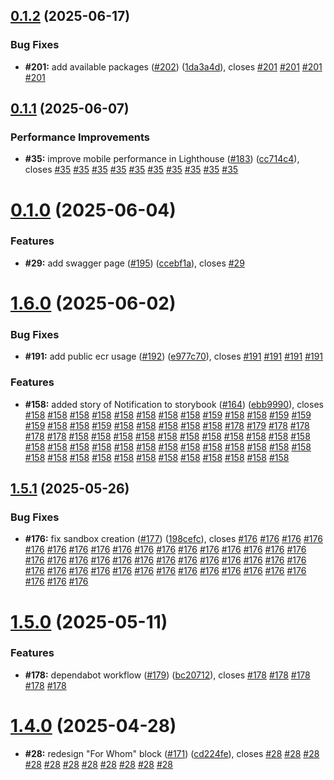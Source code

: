 ## [0.1.2](https://github.com/VilnaCRM-Org/website/compare/v0.1.1...v0.1.2) (2025-06-17)


### Bug Fixes

* **#201:** add available packages ([#202](https://github.com/VilnaCRM-Org/website/issues/202)) ([1da3a4d](https://github.com/VilnaCRM-Org/website/commit/1da3a4d1dc05fc3e9e59e4ad12529155466537c6)), closes [#201](https://github.com/VilnaCRM-Org/website/issues/201) [#201](https://github.com/VilnaCRM-Org/website/issues/201) [#201](https://github.com/VilnaCRM-Org/website/issues/201) [#201](https://github.com/VilnaCRM-Org/website/issues/201)



## [0.1.1](https://github.com/VilnaCRM-Org/website/compare/v0.1.0...v0.1.1) (2025-06-07)

### Performance Improvements

- **#35:** improve mobile performance in Lighthouse ([#183](https://github.com/VilnaCRM-Org/website/issues/183)) ([cc714c4](https://github.com/VilnaCRM-Org/website/commit/cc714c4cee6ef1240653266462f452998eb1d27d)), closes [#35](https://github.com/VilnaCRM-Org/website/issues/35) [#35](https://github.com/VilnaCRM-Org/website/issues/35) [#35](https://github.com/VilnaCRM-Org/website/issues/35) [#35](https://github.com/VilnaCRM-Org/website/issues/35) [#35](https://github.com/VilnaCRM-Org/website/issues/35) [#35](https://github.com/VilnaCRM-Org/website/issues/35) [#35](https://github.com/VilnaCRM-Org/website/issues/35) [#35](https://github.com/VilnaCRM-Org/website/issues/35) [#35](https://github.com/VilnaCRM-Org/website/issues/35) [#35](https://github.com/VilnaCRM-Org/website/issues/35)

# [0.1.0](https://github.com/VilnaCRM-Org/website/compare/v1.6.0...v0.1.0) (2025-06-04)

### Features

- **#29:** add swagger page ([#195](https://github.com/VilnaCRM-Org/website/issues/195)) ([ccebf1a](https://github.com/VilnaCRM-Org/website/commit/ccebf1a8e835b2ba2a7b02a3ae379f14b2f5815d)), closes [#29](https://github.com/VilnaCRM-Org/website/issues/29)

# [1.6.0](https://github.com/VilnaCRM-Org/website/compare/v1.5.1...v1.6.0) (2025-06-02)

### Bug Fixes

- **#191:** add public ecr usage ([#192](https://github.com/VilnaCRM-Org/website/issues/192)) ([e977c70](https://github.com/VilnaCRM-Org/website/commit/e977c7063493e78a4d1552318e634ef57147c8b1)), closes [#191](https://github.com/VilnaCRM-Org/website/issues/191) [#191](https://github.com/VilnaCRM-Org/website/issues/191) [#191](https://github.com/VilnaCRM-Org/website/issues/191) [#191](https://github.com/VilnaCRM-Org/website/issues/191)

### Features

- **#158:** added story of Notification to storybook ([#164](https://github.com/VilnaCRM-Org/website/issues/164)) ([ebb9990](https://github.com/VilnaCRM-Org/website/commit/ebb99905770288e1ef7c40feb80690b273795268)), closes [#158](https://github.com/VilnaCRM-Org/website/issues/158) [#158](https://github.com/VilnaCRM-Org/website/issues/158) [#158](https://github.com/VilnaCRM-Org/website/issues/158) [#158](https://github.com/VilnaCRM-Org/website/issues/158) [#158](https://github.com/VilnaCRM-Org/website/issues/158) [#158](https://github.com/VilnaCRM-Org/website/issues/158) [#158](https://github.com/VilnaCRM-Org/website/issues/158) [#158](https://github.com/VilnaCRM-Org/website/issues/158) [#159](https://github.com/VilnaCRM-Org/website/issues/159) [#158](https://github.com/VilnaCRM-Org/website/issues/158) [#158](https://github.com/VilnaCRM-Org/website/issues/158) [#159](https://github.com/VilnaCRM-Org/website/issues/159) [#159](https://github.com/VilnaCRM-Org/website/issues/159) [#159](https://github.com/VilnaCRM-Org/website/issues/159) [#158](https://github.com/VilnaCRM-Org/website/issues/158) [#158](https://github.com/VilnaCRM-Org/website/issues/158) [#159](https://github.com/VilnaCRM-Org/website/issues/159) [#158](https://github.com/VilnaCRM-Org/website/issues/158) [#158](https://github.com/VilnaCRM-Org/website/issues/158) [#158](https://github.com/VilnaCRM-Org/website/issues/158) [#158](https://github.com/VilnaCRM-Org/website/issues/158) [#158](https://github.com/VilnaCRM-Org/website/issues/158) [#178](https://github.com/VilnaCRM-Org/website/issues/178) [#179](https://github.com/VilnaCRM-Org/website/issues/179) [#178](https://github.com/VilnaCRM-Org/website/issues/178) [#178](https://github.com/VilnaCRM-Org/website/issues/178) [#178](https://github.com/VilnaCRM-Org/website/issues/178) [#178](https://github.com/VilnaCRM-Org/website/issues/178) [#158](https://github.com/VilnaCRM-Org/website/issues/158) [#158](https://github.com/VilnaCRM-Org/website/issues/158) [#158](https://github.com/VilnaCRM-Org/website/issues/158) [#158](https://github.com/VilnaCRM-Org/website/issues/158) [#158](https://github.com/VilnaCRM-Org/website/issues/158) [#158](https://github.com/VilnaCRM-Org/website/issues/158) [#158](https://github.com/VilnaCRM-Org/website/issues/158) [#158](https://github.com/VilnaCRM-Org/website/issues/158) [#158](https://github.com/VilnaCRM-Org/website/issues/158) [#158](https://github.com/VilnaCRM-Org/website/issues/158) [#158](https://github.com/VilnaCRM-Org/website/issues/158) [#158](https://github.com/VilnaCRM-Org/website/issues/158) [#158](https://github.com/VilnaCRM-Org/website/issues/158) [#158](https://github.com/VilnaCRM-Org/website/issues/158) [#158](https://github.com/VilnaCRM-Org/website/issues/158) [#158](https://github.com/VilnaCRM-Org/website/issues/158) [#158](https://github.com/VilnaCRM-Org/website/issues/158) [#158](https://github.com/VilnaCRM-Org/website/issues/158) [#158](https://github.com/VilnaCRM-Org/website/issues/158) [#158](https://github.com/VilnaCRM-Org/website/issues/158) [#158](https://github.com/VilnaCRM-Org/website/issues/158) [#158](https://github.com/VilnaCRM-Org/website/issues/158) [#158](https://github.com/VilnaCRM-Org/website/issues/158) [#158](https://github.com/VilnaCRM-Org/website/issues/158) [#158](https://github.com/VilnaCRM-Org/website/issues/158) [#158](https://github.com/VilnaCRM-Org/website/issues/158) [#158](https://github.com/VilnaCRM-Org/website/issues/158) [#158](https://github.com/VilnaCRM-Org/website/issues/158) [#158](https://github.com/VilnaCRM-Org/website/issues/158) [#158](https://github.com/VilnaCRM-Org/website/issues/158) [#158](https://github.com/VilnaCRM-Org/website/issues/158) [#158](https://github.com/VilnaCRM-Org/website/issues/158) [#158](https://github.com/VilnaCRM-Org/website/issues/158) [#158](https://github.com/VilnaCRM-Org/website/issues/158) [#158](https://github.com/VilnaCRM-Org/website/issues/158) [#158](https://github.com/VilnaCRM-Org/website/issues/158)

## [1.5.1](https://github.com/VilnaCRM-Org/website/compare/v1.5.0...v1.5.1) (2025-05-26)

### Bug Fixes

- **#176:** fix sandbox creation ([#177](https://github.com/VilnaCRM-Org/website/issues/177)) ([198cefc](https://github.com/VilnaCRM-Org/website/commit/198cefc01a93fb96aae395c4b1719e8a172f1be6)), closes [#176](https://github.com/VilnaCRM-Org/website/issues/176) [#176](https://github.com/VilnaCRM-Org/website/issues/176) [#176](https://github.com/VilnaCRM-Org/website/issues/176) [#176](https://github.com/VilnaCRM-Org/website/issues/176) [#176](https://github.com/VilnaCRM-Org/website/issues/176) [#176](https://github.com/VilnaCRM-Org/website/issues/176) [#176](https://github.com/VilnaCRM-Org/website/issues/176) [#176](https://github.com/VilnaCRM-Org/website/issues/176) [#176](https://github.com/VilnaCRM-Org/website/issues/176) [#176](https://github.com/VilnaCRM-Org/website/issues/176) [#176](https://github.com/VilnaCRM-Org/website/issues/176) [#176](https://github.com/VilnaCRM-Org/website/issues/176) [#176](https://github.com/VilnaCRM-Org/website/issues/176) [#176](https://github.com/VilnaCRM-Org/website/issues/176) [#176](https://github.com/VilnaCRM-Org/website/issues/176) [#176](https://github.com/VilnaCRM-Org/website/issues/176) [#176](https://github.com/VilnaCRM-Org/website/issues/176) [#176](https://github.com/VilnaCRM-Org/website/issues/176) [#176](https://github.com/VilnaCRM-Org/website/issues/176) [#176](https://github.com/VilnaCRM-Org/website/issues/176) [#176](https://github.com/VilnaCRM-Org/website/issues/176) [#176](https://github.com/VilnaCRM-Org/website/issues/176) [#176](https://github.com/VilnaCRM-Org/website/issues/176) [#176](https://github.com/VilnaCRM-Org/website/issues/176) [#176](https://github.com/VilnaCRM-Org/website/issues/176) [#176](https://github.com/VilnaCRM-Org/website/issues/176) [#176](https://github.com/VilnaCRM-Org/website/issues/176) [#176](https://github.com/VilnaCRM-Org/website/issues/176) [#176](https://github.com/VilnaCRM-Org/website/issues/176) [#176](https://github.com/VilnaCRM-Org/website/issues/176) [#176](https://github.com/VilnaCRM-Org/website/issues/176) [#176](https://github.com/VilnaCRM-Org/website/issues/176) [#176](https://github.com/VilnaCRM-Org/website/issues/176) [#176](https://github.com/VilnaCRM-Org/website/issues/176) [#176](https://github.com/VilnaCRM-Org/website/issues/176) [#176](https://github.com/VilnaCRM-Org/website/issues/176) [#176](https://github.com/VilnaCRM-Org/website/issues/176) [#176](https://github.com/VilnaCRM-Org/website/issues/176) [#176](https://github.com/VilnaCRM-Org/website/issues/176) [#176](https://github.com/VilnaCRM-Org/website/issues/176) [#176](https://github.com/VilnaCRM-Org/website/issues/176) [#176](https://github.com/VilnaCRM-Org/website/issues/176) [#176](https://github.com/VilnaCRM-Org/website/issues/176) [#176](https://github.com/VilnaCRM-Org/website/issues/176) [#176](https://github.com/VilnaCRM-Org/website/issues/176) [#176](https://github.com/VilnaCRM-Org/website/issues/176)

# [1.5.0](https://github.com/VilnaCRM-Org/website/compare/v1.4.0...v1.5.0) (2025-05-11)

### Features

- **#178:** dependabot workflow ([#179](https://github.com/VilnaCRM-Org/website/issues/179)) ([bc20712](https://github.com/VilnaCRM-Org/website/commit/bc207126629fda72074a7b5d49d80762bfa0b3b6)), closes [#178](https://github.com/VilnaCRM-Org/website/issues/178) [#178](https://github.com/VilnaCRM-Org/website/issues/178) [#178](https://github.com/VilnaCRM-Org/website/issues/178) [#178](https://github.com/VilnaCRM-Org/website/issues/178) [#178](https://github.com/VilnaCRM-Org/website/issues/178)

# [1.4.0](https://github.com/VilnaCRM-Org/website/compare/v1.3.0...v1.4.0) (2025-04-28)

- **#28:** redesign "For Whom" block ([#171](https://github.com/VilnaCRM-Org/website/issues/171)) ([cd224fe](https://github.com/VilnaCRM-Org/website/commit/cd224fed3a45a086dc8db1ec89cb6be4d62640fb)), closes [#28](https://github.com/VilnaCRM-Org/website/issues/28) [#28](https://github.com/VilnaCRM-Org/website/issues/28) [#28](https://github.com/VilnaCRM-Org/website/issues/28) [#28](https://github.com/VilnaCRM-Org/website/issues/28) [#28](https://github.com/VilnaCRM-Org/website/issues/28) [#28](https://github.com/VilnaCRM-Org/website/issues/28) [#28](https://github.com/VilnaCRM-Org/website/issues/28) [#28](https://github.com/VilnaCRM-Org/website/issues/28) [#28](https://github.com/VilnaCRM-Org/website/issues/28) [#28](https://github.com/VilnaCRM-Org/website/issues/28) [#28](https://github.com/VilnaCRM-Org/website/issues/28)

